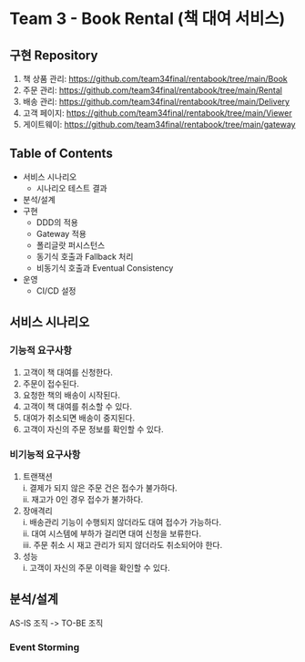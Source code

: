 # Team 3 - Book Rental (책 대여 서비스)
## 구현 Repository
1. 책 상품 관리: https://github.com/team34final/rentabook/tree/main/Book
2. 주문 관리: https://github.com/team34final/rentabook/tree/main/Rental
3. 배송 관리: https://github.com/team34final/rentabook/tree/main/Delivery
4. 고객 페이지: https://github.com/team34final/rentabook/tree/main/Viewer
5. 게이트웨이: https://github.com/team34final/rentabook/tree/main/gateway

## Table of Contents
* 서비스 시나리오
  * 시나리오 테스트 결과
* 분석/설계
* 구현
  * DDD의 적용
  * Gateway 적용
  * 폴리글랏 퍼시스턴스
  * 동기식 호출과 Fallback 처리
  * 비동기식 호출과 Eventual Consistency
* 운영
  * CI/CD 설정

## 서비스 시나리오
### 기능적 요구사항
1. 고객이 책 대여를 신청한다.
2. 주문이 접수된다.
3. 요청한 책의 배송이 시작된다.
4. 고객이 책 대여를 취소할 수 있다.
5. 대여가 취소되면 배송이 중지된다.
6. 고객이 자신의 주문 정보를 확인할 수 있다.

### 비기능적 요구사항
1.	트랜잭션\
  i.	결제가 되지 않은 주문 건은 접수가 불가하다.\
  ii.	재고가 0인 경우 접수가 불가하다.
2.	장애격리\
  i.	배송관리 기능이 수행되지 않더라도 대여 접수가 가능하다.\
  ii.	대여 시스템에 부하가 걸리면 대여 신청을 보류한다.\
  iii.	주문 취소 시 재고 관리가 되지 않더라도 취소되어야 한다.
3.	성능\
  i.	고객이 자신의 주문 이력을 확인할 수 있다.

## 분석/설계
AS-IS 조직 -> TO-BE 조직

### Event Storming



